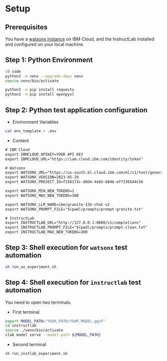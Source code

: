 # Setup

## Prerequisites 

You have a [watsonx instance](https://www.ibm.com/products/watsonx-ai) on IBM Cloud, and the InstructLab installed and configured on your local machine.

## Step 1: Python Environment

```sh
cd code
python3 -m venv --upgrade-deps venv
source venv/bin/activate
```

```sh
python3 -m pip install requests
python3 -m pip install openpyxl
```

## Step 2: Python test application configuration 

* Environment Variables

```sh
cat env_template > .env
```

* Content

```txt
# IBM Cloud
export IBMCLOUD_APIKEY=YOUR API KEY
export IBMCLOUD_URL="https://iam.cloud.ibm.com/identity/token"

# Watsonx
export WATSONX_URL="https://us-south.ml.cloud.ibm.com/ml/v1/text/generation"
export WATSONX_VERSION=2023-05-29
export WATSONX_PROJECT_ID=f158173c-d8d4-4eb5-b846-eff2365d4c56

export WATSONX_MIN_NEW_TOKENS=1
export WATSONX_MAX_NEW_TOKENS=300

export WATSONX_LLM_NAME=ibm/granite-13b-chat-v2
export WATSONX_PROMPT_FILE="$(pwd)/prompts/prompt-granite.txt"

# InstructLab
export INSTRUCTLAB_URL="http://127.0.0.1:8000/v1/completions"
export INSTRUCTLAB_PROMPT_FILE="$(pwd)/prompts/prompt-clean.txt"
export INSTRUCTLAB_MAX_NEW_TOKENS=300
```

## Step 3: Shell execution for `watsonx` test automation

```sh
sh run_wx_experiment.sh
```

## Step 4: Shell execution for `instructlab` test automation

You need to open two terminals.

* First terminal

```sh
export MODEL_PATH="YOUR_PATH/YOUR_MODEL.gguf"
cd instructlab
source ./venv/bin/activate
ilab model serve --model-path ${MODEL_PATH}
```

* Second terminal

```sh
sh run_instlab_experiment.sh
```